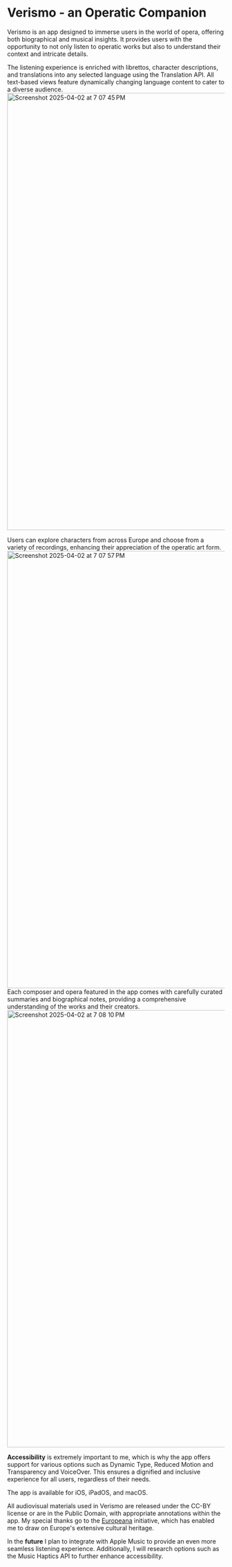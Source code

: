 # Verismo - an Operatic Companion
Verismo is an app designed to immerse users in the world of opera, offering both biographical and musical insights. It provides users with the opportunity to not only listen to operatic works but also to understand their context and intricate details.

The listening experience is enriched with librettos, character descriptions, and translations into any selected language using the Translation API. All text-based views feature dynamically changing language content to cater to a diverse audience.
<img width="1012" alt="Screenshot 2025-04-02 at 7 07 45 PM" src="https://github.com/user-attachments/assets/fc5b9203-2f15-4cdf-95f5-b5bbf605f77a" />

Users can explore characters from across Europe and choose from a variety of recordings, enhancing their appreciation of the operatic art form.
<img width="1012" alt="Screenshot 2025-04-02 at 7 07 57 PM" src="https://github.com/user-attachments/assets/44368d79-b2db-4602-9fb6-1d96988dcf5a" />
Each composer and opera featured in the app comes with carefully curated summaries and biographical notes, providing a comprehensive understanding of the works and their creators.
<img width="1012" alt="Screenshot 2025-04-02 at 7 08 10 PM" src="https://github.com/user-attachments/assets/7e9d1a41-0381-49df-bdd0-217e53ebb6dc" />

**Accessibility** is extremely important to me, which is why the app offers support for various options such as Dynamic Type, Reduced Motion and Transparency and VoiceOver. This ensures a dignified and inclusive experience for all users, regardless of their needs.

The app is available for iOS, iPadOS, and macOS.

All audiovisual materials used in Verismo are released under the CC-BY license or are in the Public Domain, with appropriate annotations within the app. My special thanks go to the [Europeana](www.europeana.eu) initiative, which has enabled me to draw on Europe's extensive cultural heritage.

In the **future** I plan to integrate with Apple Music to provide an even more seamless listening experience. Additionally, I will research options such as the Music Haptics API to further enhance accessibility.
